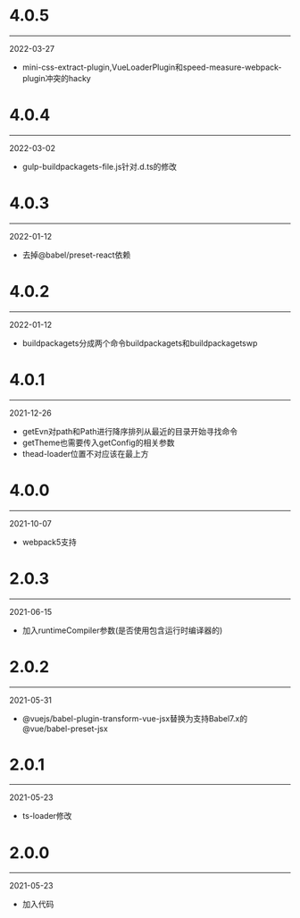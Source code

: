 # 4.0.5

***

2022-03-27

* mini-css-extract-plugin,VueLoaderPlugin和speed-measure-webpack-plugin冲突的hacky

# 4.0.4

***

2022-03-02

* gulp-buildpackagets-file.js针对.d.ts的修改

# 4.0.3

***

2022-01-12

* 去掉@babel/preset-react依赖

# 4.0.2

***

2022-01-12

* buildpackagets分成两个命令buildpackagets和buildpackagetswp

# 4.0.1

***

2021-12-26

* getEvn对path和Path进行降序排列从最近的目录开始寻找命令
* getTheme也需要传入getConfig的相关参数
* thead-loader位置不对应该在最上方

# 4.0.0

***

2021-10-07

* webpack5支持

# 2.0.3

***

2021-06-15

* 加入runtimeCompiler参数(是否使用包含运行时编译器的)

# 2.0.2

***

2021-05-31

* @vuejs/babel-plugin-transform-vue-jsx替换为支持Babel7.x的@vue/babel-preset-jsx

# 2.0.1

***

2021-05-23

* ts-loader修改

# 2.0.0

***

2021-05-23

* 加入代码
